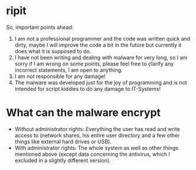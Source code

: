 # ripit

So, important points ahead: 

1. I am not a professional programmer and the code was written quick and dirty, maybe I will improve the code a bit in the future but currently it does what it is supposed to do.
2. I have not been writing and dealing with malware for very long, so I am sorry if I am wrong on some points, please feel free to clarify any incorrect statements, I am open to anything.
3. I am not responsible for any damage!
4. The malware was developed just for the joy of programming and is not intended for script kiddies to do any damage to IT-Systems!

# What can the malware encrypt
- Without administrator rights: Everything the user has read and write access to (network shares, his entire user directory and a few other things like external hard drives or USB).
- With administrator rights: The whole system as well as other things mentioned above (except data concerning the antivirus, which I excluded in a slightly different version).

